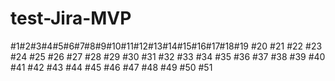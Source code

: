 # test-Jira-MVP

#1#2#3#4#5#6#7#8#9#10#11#12#13#14#15#16#17#18#19
#20
#21
#22
#23
#24
#25
#26
#27
#28
#29
#30
#31
#32
#33
#34
#35
#36
#37
#38
#39
#40
#41
#42
#43
#44
#45
#46
#47
#48
#49
#50
#51
